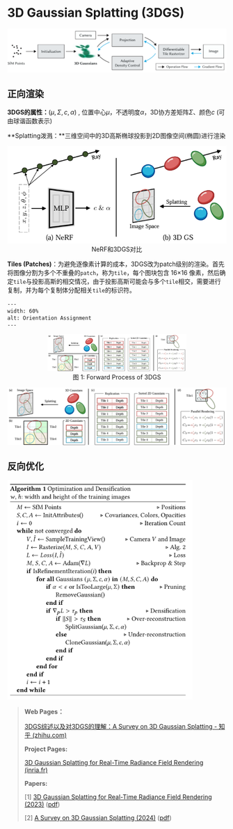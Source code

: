 # 3D Gaussian Splatting (3DGS)

<img src="assets/3DGS_pipeline.png" alt="image-20241226220708058" style="zoom:80%;" />

## 正向渲染

**3DGS的属性：**${(\mu,\Sigma,c,\alpha)}$ , 位置中心$\mu$，不透明度$\alpha$，3D协方差矩阵$\Sigma$、颜色$c$ (可由球谐函数表示)

**Splatting泼溅：**三维空间中的3D高斯椭球投影到2D图像空间(椭圆)进行渲染

<img src="assets/NeRF_and_3DGS.png" alt="image-20241226211629702" style="zoom:80%;" />

<center>NeRF和3DGS对比</center>

**Tiles (Patches)**：为避免逐像素计算的成本，3DGS改为patch级别的渲染。首先将图像分割为多个不重叠的`patch`，称为`tile`，每个图块包含 16×16 像素，然后确定`tile`与投影高斯的相交情况，由于投影高斯可能会与多个`tile`相交，需要进行复制，并为每个复制体分配相关`tile`的标识符。





```{figure} assets/forward_process_of_3DGS.png
---
width: 60%
alt: Orientation Assignment
---
```

<figure style="text-align: center;">
  <img src="assets/forward_process_of_3DGS.png" alt="Forward Process of 3DGS" style="width:75.5%;">
  <figcaption>图 1: Forward Process of 3DGS</figcaption>
</figure>
<img src="assets/forward_process_of_3DGS.png" alt="image-20241226212736737" style="zoom:80%;" />

## 反向优化



<img src="assets/Algorithm1.png" alt="image-20241226213114411" style="zoom:80%;" />



>**Web Pages：**
>
>[3DGS综述以及对3DGS的理解：A Survey on 3D Gaussian Splatting - 知乎 (zhihu.com)](https://zhuanlan.zhihu.com/p/679809915)
>
>**Project Pages:**
>
>[3D Gaussian Splatting for Real-Time Radiance Field Rendering (inria.fr)](https://repo-sam.inria.fr/fungraph/3d-gaussian-splatting/)
>
>**Papers:**
>
>[1] [3D Gaussian Splatting for Real-Time Radiance Field Rendering (2023)](https://arxiv.org/abs/2308.04079) ([pdf](./papers/3DGS.pdf))
>
>[2] [A Survey on 3D Gaussian Splatting (2024)](https://arxiv.org/abs/2401.03890) ([pdf](./papers/A_Survey_on_3D_Gaussian_Splatting.pdf))
>
>

